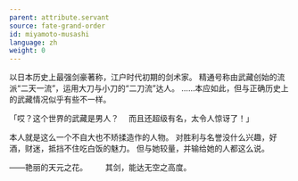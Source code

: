 ```yaml
---
parent: attribute.servant
source: fate-grand-order
id: miyamoto-musashi
language: zh
weight: 0
---
```


以日本历史上最强剑豪著称，江户时代初期的剑术家。
精通号称由武藏创始的流派“二天一流”，运用大刀与小刀的“二刀流”达人。
……本应如此，但与正确历史上的武藏情况似乎有些不一样。

「哎？这个世界的武藏是男人？
　而且还超级有名，太令人惊讶了！」

本人就是这么一个不自大也不矫揉造作的人物。
对胜利与名誉没什么兴趣，好酒，财迷，抵挡不住吃白饭的魅力。
但与她较量，并输给她的人都这么说。

——艳丽的天元之花。
　　其剑，能达无空之高度。
